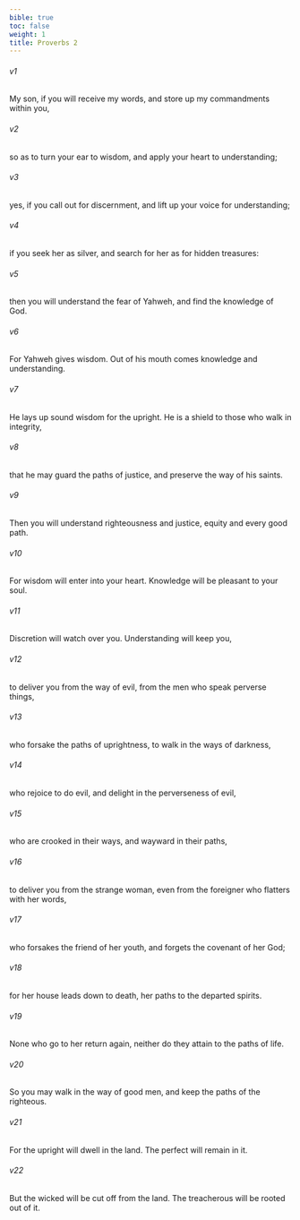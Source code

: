 ```yaml
---
bible: true
toc: false
weight: 1
title: Proverbs 2
---
```




###### v1 
My son, if you will receive my words, and store up my commandments within you, 

###### v2 
so as to turn your ear to wisdom, and apply your heart to understanding; 

###### v3 
yes, if you call out for discernment, and lift up your voice for understanding; 

###### v4 
if you seek her as silver, and search for her as for hidden treasures: 

###### v5 
then you will understand the fear of Yahweh, and find the knowledge of God. 

###### v6 
For Yahweh gives wisdom. Out of his mouth comes knowledge and understanding. 

###### v7 
He lays up sound wisdom for the upright. He is a shield to those who walk in integrity, 

###### v8 
that he may guard the paths of justice, and preserve the way of his saints. 

###### v9 
Then you will understand righteousness and justice, equity and every good path. 

###### v10 
For wisdom will enter into your heart. Knowledge will be pleasant to your soul. 

###### v11 
Discretion will watch over you. Understanding will keep you, 

###### v12 
to deliver you from the way of evil, from the men who speak perverse things, 

###### v13 
who forsake the paths of uprightness, to walk in the ways of darkness, 

###### v14 
who rejoice to do evil, and delight in the perverseness of evil, 

###### v15 
who are crooked in their ways, and wayward in their paths, 

###### v16 
to deliver you from the strange woman, even from the foreigner who flatters with her words, 

###### v17 
who forsakes the friend of her youth, and forgets the covenant of her God; 

###### v18 
for her house leads down to death, her paths to the departed spirits. 

###### v19 
None who go to her return again, neither do they attain to the paths of life. 

###### v20 
So you may walk in the way of good men, and keep the paths of the righteous. 

###### v21 
For the upright will dwell in the land. The perfect will remain in it. 

###### v22 
But the wicked will be cut off from the land. The treacherous will be rooted out of it.
